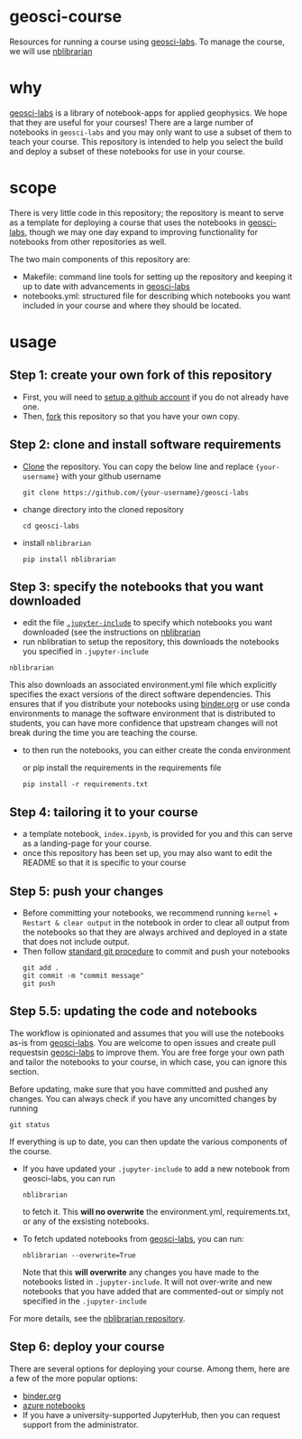 # geosci-course

Resources for running a course using [geosci-labs](https://github.com/geoscixyz/geosci-labs). To manage the course, we will use [nblibrarian](https://github.com/nblibrarian)

# why 
[geosci-labs](https://github.com/geoscixyz/geosci-labs) is a library of notebook-apps for applied geophysics. We hope that they are useful for your courses! 
There are a large number of notebooks in `geosci-labs` and you may only want to use a subset of them to teach your course. 
This repository is intended to help you select the build and deploy a subset of these notebooks for use in your course. 

# scope
There is very little code in this repository; the repository is meant to serve as a template for deploying a course that uses the notebooks in [geosci-labs](https://github.com/geoscixyz/geosci-labs), though we may one day expand to improving functionality for 
notebooks from other repositories as well. 

The two main components of this repository are: 
- Makefile: command line tools for setting up the repository and keeping it up to date with advancements in [geosci-labs](https://github.com/geoscixyz/geosci-labs)
- notebooks.yml: structured file for describing which notebooks you want included in your course and where they should be located.

# usage 

## Step 1: create your own fork of this repository 

- First, you will need to [setup a github account](https://github.com/join) if you do not already have one. 
- Then, [fork](https://help.github.com/articles/fork-a-repo/) this repository so that you have your own copy. 

## Step 2: clone and install software requirements

- [Clone](https://help.github.com/articles/cloning-a-repository/) the repository. You can copy the below line and replace `{your-username}` with your github username 
  ```
  git clone https://github.com/{your-username}/geosci-labs
  ```
- change directory into the cloned repository
  ```
  cd geosci-labs
  ```
- install `nblibrarian`
  ```
  pip install nblibrarian
  ```

## Step 3: specify the notebooks that you want downloaded

 - edit the file [`.jupyter-include`](.jupyter-include) to specify which notebooks you want downloaded (see the instructions on [nblibrarian](https://github.com/lheagy/nblibrarian)
 - run nblibratian to setup the repository, this downloads the notebooks you specified in `.jupyter-include`
  ```
  nblibrarian 
  ```
  This also downloads an associated environment.yml file which explicitly specifies the exact versions of 
  the direct software dependencies. This ensures that if you distribute your notebooks using [binder.org](https://mybinder.org)
  or use conda environments to manage the software environment that is distributed to students, you can have more confidence
  that upstream changes will not break during the time you are teaching the course. 
  
- to then run the notebooks, you can either create the conda environment

  or pip install the requirements in the requirements file
  ```
  pip install -r requirements.txt
  ```

## Step 4: tailoring it to your course

- a template notebook, `index.ipynb`, is provided for you and this can serve as a landing-page for your course. 
- once this repository has been set up, you may also want to edit the README so that it is specific to your course

## Step 5: push your changes

- Before committing your notebooks, we recommend running `kernel` + `Restart & clear output` in the notebook in order to clear all output from the notebooks so that they are always archived and deployed in a state that does not include output. 
- Then follow [standard git procedure](https://help.github.com/articles/adding-a-file-to-a-repository-using-the-command-line/) to commit and push your notebooks
   ```
   git add .
   git commit -m "commit message"
   git push
   ```

## Step 5.5: updating the code and notebooks

The workflow is opinionated and assumes that you will use the notebooks as-is from [geosci-labs](https://github.com/lheagy/geosci-labs). You are welcome to open issues and create pull requestsin [geosci-labs](https://github.com/lheagy/geosci-labs) to improve them. You are free forge your own path and tailor the notebooks to your course, in which case, you can ignore this section.  

Before updating, make sure that you have committed and pushed any changes. You can always check if you have any uncomitted changes by running
```
git status
```

If everything is up to date, you can then update the various components of the course.

- If you have updated your `.jupyter-include` to add a new notebook from geosci-labs, you can run
  ```
  nblibrarian
  ```
  to fetch it. This **will no overwrite** the environment.yml, requirements.txt, or any of the exsisting notebooks. 

- To fetch updated notebooks from [geosci-labs](https://github.com/lheagy/geosci-labs), you can run:
  ```
  nblibrarian --overwrite=True
  ```
  Note that this **will overwrite** any changes you have made to the notebooks listed in `.jupyter-include`. It will not over-write 
  and new notebooks that you have added that are commented-out or simply not specified in the `.jupyter-include` 

For more details, see the [nblibrarian repository](https://github.com/lheagy/nblibrarian). 

## Step 6: deploy your course
There are several options for deploying your course. Among them, here are a few of the more popular options: 
- [binder.org](https://mybinder.org/) 
- [azure notebooks](https://notebooks.azure.com/)
- If you have a university-supported JupyterHub, then you can request support from the administrator. 
